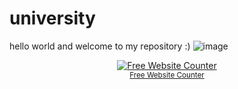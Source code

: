 # university
hello world and welcome to my repository :)
![image](https://github.com/user-attachments/assets/b0f2a7db-5a5d-4615-9f41-4a5b56dfa166)
<div align='center'><a href='https://www.websitecounterfree.com'><img src='https://www.websitecounterfree.com/c.php?d=9&id=64418&s=40' border='0' alt='Free Website Counter'></a><br / ><small><a href='https://www.websitecounterfree.com' title="Free Website Counter">Free Website Counter</a></small></div>
